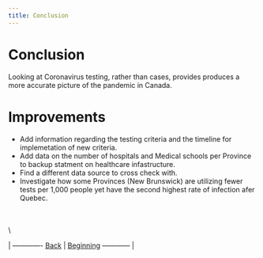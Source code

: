 ```yaml
---
title: Conclusion
---
```


# Conclusion

Looking at Coronavirus testing, rather than cases, provides produces a more accurate picture of the pandemic in Canada.


# Improvements

- Add information regarding the testing criteria and the timeline for implemetation of new criteria.
- Add data on the number of hospitals and Medical schools per Province to backup statment on healthcare infastructure.
- Find a different data source to cross check with.
- Investigate how some Provinces (New Brunswick) are utilizing fewer tests per 1,000 people yet have the second highest rate of infection afer Quebec.

\
\
\



<p>| ————-
<a href="https://acarmichael20.github.io/Canada-Covid-Testing/page4.html">Back</a> | <a href="https://acarmichael20.github.io/Canada-Covid-Testing/">Beginning</a>
———— |</p>
